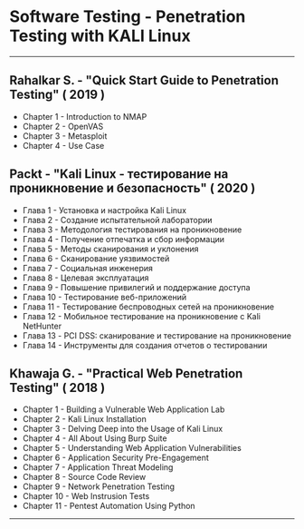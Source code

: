 # Software Testing - Penetration Testing with KALI Linux

---

## Rahalkar S. - "Quick Start Guide to Penetration Testing" ( 2019 )

* Chapter 1 - Introduction to NMAP
* Chapter 2 - OpenVAS
* Chapter 3 - Metasploit
* Chapter 4 - Use Case

## Packt - "Kali Linux - тестирование на проникновение и безопасность" ( 2020 )

* Глава 1 - Установка и настройка Kali Linux
* Глава 2 - Создание испытательной лаборатории
* Глава 3 - Методология тестирования на проникновение
* Глава 4 - Получение отпечатка и сбор информации
* Глава 5 - Методы сканирования и уклонения
* Глава 6 - Сканирование уязвимостей
* Глава 7 - Социальная инженерия
* Глава 8 - Целевая эксплуатация
* Глава 9 - Повышение привилегий и поддержание доступа
* Глава 10 - Тестирование веб-приложений
* Глава 11 - Тестирование беспроводных сетей на проникновение
* Глава 12 - Мобильное тестирование на проникновение с Kali NetHunter
* Глава 13 - PCI DSS: сканирование и тестирование на проникновение
* Глава 14 - Инструменты для создания отчетов о тестировании

## Khawaja G. - "Practical Web Penetration Testing" ( 2018 )

* Chapter 1 - Building a Vulnerable Web Application Lab
* Chapter 2 - Kali Linux Installation
* Chapter 3 - Delving Deep into the Usage of Kali Linux
* Chapter 4 - All About Using Burp Suite
* Chapter 5 - Understanding Web Application Vulnerabilities
* Chapter 6 - Application Security Pre-Engagement
* Chapter 7 - Application Threat Modeling
* Chapter 8 - Source Code Review
* Chapter 9 - Network Penetration Testing
* Chapter 10 - Web Instrusion Tests
* Chapter 11 - Pentest Automation Using Python

---
